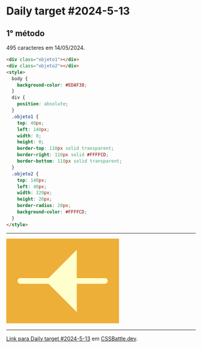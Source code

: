 # Daily target #2024-5-13

## 1° método

495 caracteres em 14/05/2024.

```HTML
<div class="objeto1"></div>
<div class="objeto2"></div>
<style>
  body {
    background-color: #EDAF38;
  }
  div {
    position: absolute;
  }
  .objeto1 {
    top: 40px;
    left: 140px;
    width: 0;
    height: 0;
    border-top: 110px solid transparent;
    border-right: 110px solid #FFFFCD;
    border-bottom: 110px solid transparent;
  }
  .objeto2 {
    top: 140px;
    left: 40px;
    width: 320px;
    height: 20px;
    border-radius: 20px;
    background-color: #FFFFCD;
  }
</style>
```

---
<img src="media/2024-5-13.png" title="Daily target #2024-5-13" width="300px">

---

[Link para Daily target #2024-5-13](https://cssbattle.dev/play/LOWKZK0qOUtNrfXXsjuh) em [CSSBattle.dev](https://cssbattle.dev/).